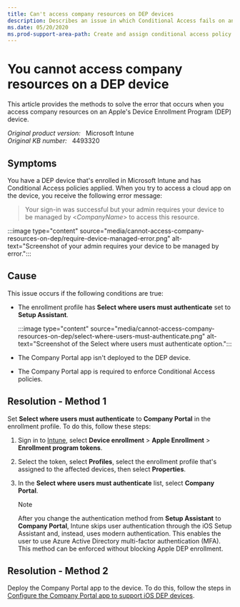 ```yaml
---
title: Can't access company resources on DEP devices
description: Describes an issue in which Conditional Access fails on an Apple DEP device that's enrolled in Intune. Provides a resolution.
ms.date: 05/20/2020
ms.prod-support-area-path: Create and assign conditional access policy
---
```

# You cannot access company resources on a DEP device

This article provides the methods to solve the error that occurs when you access company resources on an Apple's Device Enrollment Program (DEP) device.

_Original product version:_ &nbsp; Microsoft Intune  
_Original KB number:_ &nbsp; 4493320

## Symptoms

You have a DEP device that's enrolled in Microsoft Intune and has Conditional Access policies applied. When you try to access a cloud app on the device, you receive the following error message:

> Your sign-in was successful but your admin requires your device to be managed by <*CompanyName*> to access this resource.

:::image type="content" source="media/cannot-access-company-resources-on-dep/require-device-managed-error.png" alt-text="Screenshot of your admin requires your device to be managed by error.":::

## Cause

This issue occurs if the following conditions are true:

- The enrollment profile has **Select where users must authenticate** set to **Setup Assistant**.

    :::image type="content" source="media/cannot-access-company-resources-on-dep/select-where-users-must-authenticate.png" alt-text="Screenshot of the Select where users must authenticate option.":::

- The Company Portal app isn't deployed to the DEP device.
- The Company Portal app is required to enforce Conditional Access policies.

## Resolution - Method 1

Set **Select where users must authenticate** to **Company Portal** in the enrollment profile. To do this, follow these steps:

1. Sign in to [Intune](https://ms.portal.azure.com/#blade/Microsoft_Intune_DeviceSettings/ExtensionLandingBlade/overview), select **Device enrollment** > **Apple Enrollment** > **Enrollment program tokens**.

2. Select the token, select **Profiles**, select the enrollment profile that's assigned to the affected devices, then select **Properties**.

3. In the **Select where users must authenticate** list, select **Company Portal**.

    > [!NOTE]
    > After you change the authentication method from **Setup Assistant** to **Company Portal**, Intune skips user authentication through the iOS Setup Assistant and, instead, uses modern authentication. This enables the user to use Azure Active Directory multi-factor authentication (MFA). This method can be enforced without blocking Apple DEP enrollment.

## Resolution - Method 2

Deploy the Company Portal app to the device. To do this, follow the steps in [Configure the Company Portal app to support iOS DEP devices](/mem/intune/apps/app-configuration-policies-use-ios#configure-the-company-portal-app-to-support-ios-and-ipados-dep-devices).
